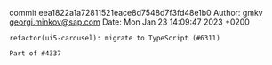 commit eea1822a1a72811521eace8d7548d7f3fd48e1b0
Author: gmkv <georgi.minkov@sap.com>
Date:   Mon Jan 23 14:09:47 2023 +0200

    refactor(ui5-carousel): migrate to TypeScript (#6311)
    
    Part of #4337
